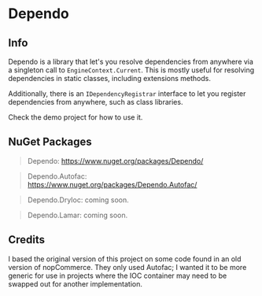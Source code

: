 # Dependo

## Info

Dependo is a library that let's you resolve dependencies from anywhere via a singleton call to `EngineContext.Current`. This is mostly useful for resolving dependencies in static classes, including extensions methods.

Additionally, there is an `IDependencyRegistrar` interface to let you register dependencies from anywhere, such as class libraries.

Check the demo project for how to use it.

## NuGet Packages
> Dependo: https://www.nuget.org/packages/Dependo/

> Dependo.Autofac: https://www.nuget.org/packages/Dependo.Autofac/

> Dependo.DryIoc: coming soon.

> Dependo.Lamar: coming soon.

## Credits

I based the original version of this project on some code found in an old version of nopCommerce. They only used Autofac; I wanted it to be more generic for use in projects where the IOC container may need to be swapped out for another implementation.